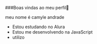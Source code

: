 ###Boas vindas ao meu perfil💙

meu nome é camyle andrade

- Estou estudando no Alura
- Estou me desenvolvendo na JavaScript
- utilizo
